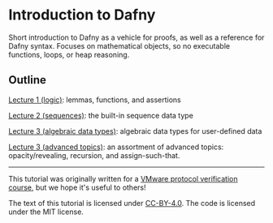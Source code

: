 # Introduction to Dafny

Short introduction to Dafny as a vehicle for proofs, as well as a reference for
Dafny syntax. Focuses on mathematical objects, so no executable functions,
loops, or heap reasoning.

## Outline

[Lecture 1 (logic)](src/lec1_logic.dfy): lemmas, functions, and assertions

[Lecture 2 (sequences)](src/lec2_sequences.dfy): the built-in sequence data type

[Lecture 3 (algebraic data types)](src/lec3_algebraic_datatypes.dfy): algebraic
data types for user-defined data

[Lecture 3 (advanced topics)](src/lec4_advanced.dfy): an assortment of advanced
topics: opacity/revealing, recursion, and assign-such-that.

----

This tutorial was originally written for a [VMware protocol verification
course](https://github.com/jonhnet/vmware-verification-2023), but we hope it's
useful to others!

The text of this tutorial is licensed under
[CC-BY-4.0](https://creativecommons.org/licenses/by/4.0/). The code is licensed
under the MIT license.
